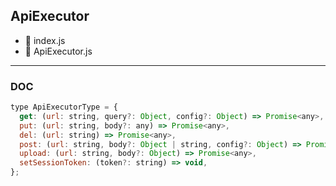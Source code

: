 ## ApiExecutor

* 📄 index.js
* 📄 ApiExecutor.js

---

### DOC

```javascript
type ApiExecutorType = {
  get: (url: string, query?: Object, config?: Object) => Promise<any>,
  put: (url: string, body?: any) => Promise<any>,
  del: (url: string) => Promise<any>,
  post: (url: string, body?: Object | string, config?: Object) => Promise<any>,
  upload: (url: string, body?: Object) => Promise<any>,
  setSessionToken: (token?: string) => void,
};
```